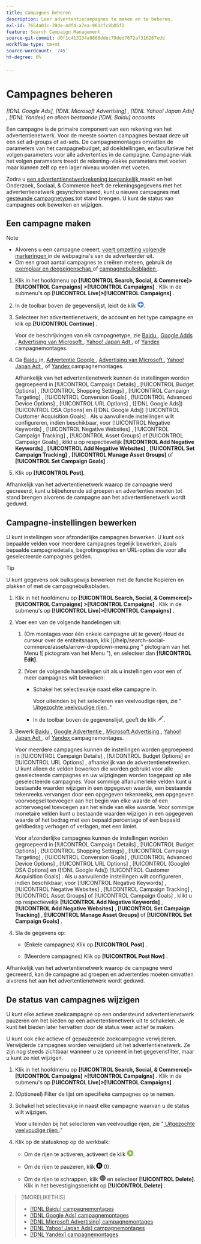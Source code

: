```yaml
---
title: Campagnes beheren
description: Leer advertentiecampagnes te maken en te beheren.
exl-id: 7654a01c-39de-4df4-a7ea-963cfc8b05f2
feature: Search Campaign Management
source-git-commit: d0f1c413134a0868ddec79ded7672af316267edd
workflow-type: tm+mt
source-wordcount: '745'
ht-degree: 0%

---
```


# Campagnes beheren

*[!DNL Google Ads], [!DNL Microsoft Advertising] , [!DNL Yahoo! Japan Ads] , [!DNL Yandex] en alleen bestaande [!DNL Baidu] accounts*

Een campagne is de primaire component van een rekening van het advertentienetwerk. Voor de meeste soorten campagnes bestaat deze uit een set ad-groups of ad-sets. De campagnemontages omvatten de parameters van het campagnebudget, ad doelstellingen, en facultatieve het volgen parameters voor alle advertenties in de campagne. Campagne-vlak het volgen parameters treedt de rekening-vlakke parameters met voeten maar kunnen zelf op een lager niveau worden met voeten.

Zodra u [ een advertentienetwerkrekening toegankelijk ](/help/search-social-commerce/campaign-management/accounts/ad-network-account-manage.md) maakt en het Onderzoek, Sociaal, &amp; Commerce heeft de rekeningsgegevens met het advertentienetwerk gesynchroniseerd, kunt u nieuwe campagnes met [ gesteunde campagnetypes ](/help/search-social-commerce/introduction/supported-inventory.md) tot stand brengen. U kunt de status van campagnes ook bewerken en wijzigen.

## Een campagne maken

>[!NOTE]
>
>* Alvorens u een campagne creeert, [ voert omzetting volgende markeringen ](/help/search-social-commerce/tracking/conversion-tracking-about.md) in de webpagina&#39;s van de adverteerder uit.
>* Om een groot aantal campagnes te creëren meteen, gebruik de [ exemplaar en deegeigenschap ](/help/search-social-commerce/campaign-management/campaigns/copy-paste.md) of [ campagnebulksbladen ](/help/search-social-commerce/campaign-management/bulksheets/bulksheet-about.md).

1. Klik in het hoofdmenu op **[!UICONTROL Search, Social, & Commerce]> [!UICONTROL Campaigns] >[!UICONTROL Campaigns]** . Klik in de submenu&#39;s op **[!UICONTROL Live]>[!UICONTROL Campaigns]** .

1. In de toolbar boven de gegevenslijst, leidt de klik ![ ](/help/search-social-commerce/assets/add.png " tot ").

1. Selecteer het advertentienetwerk, de account en het type campagne en klik op **[!UICONTROL Continue]** .

   Voor de beschrijvingen van elk campagnetype, zie [ Baidu ](/help/search-social-commerce/campaign-management/campaigns/campaign-settings-baidu.md), [ Google Adds ](/help/search-social-commerce/campaign-management/campaigns/campaign-settings-google.md), [ Advertising van Microsoft ](/help/search-social-commerce/campaign-management/campaigns/campaign-settings-microsoft.md), [ Yahoo! Japan Adt ](/help/search-social-commerce/campaign-management/campaigns/campaign-settings-yahoo-japan.md), of [ Yandex ](/help/search-social-commerce/campaign-management/campaigns/campaign-settings-yandex.md) campagnemontages.

1. Ga [ Baidu ](/help/search-social-commerce/campaign-management/campaigns/campaign-settings-baidu.md) in, [ Advertentie Google ](/help/search-social-commerce/campaign-management/campaigns/campaign-settings-google.md), [ Advertising van Microsoft ](/help/search-social-commerce/campaign-management/campaigns/campaign-settings-microsoft.md), [ Yahoo! Japan Adt ](/help/search-social-commerce/campaign-management/campaigns/campaign-settings-yahoo-japan.md), of [ Yandex ](/help/search-social-commerce/campaign-management/campaigns/campaign-settings-yandex.md) campagnemontages.

   Afhankelijk van het advertentienetwerk kunnen de instellingen worden gegroepeerd in [!UICONTROL Campaign Details] , [!UICONTROL Budget Options] , [!UICONTROL Shopping Settings] , [!UICONTROL Campaign Targeting] , [!UICONTROL Conversion Goals] , [!UICONTROL Advanced Device Options] , [!UICONTROL URL Options] , ([!DNL Google Ads]) [!UICONTROL DSA Options] en ([!DNL Google Ads]) [!UICONTROL Customer Acquisition Goals] . Als u aanvullende instellingen wilt configureren, indien beschikbaar, voor [!UICONTROL Negative Keywords] , [!UICONTROL Negative Websites] , [!UICONTROL Campaign Tracking] , [!UICONTROL Asset Groups] of [!UICONTROL Campaign Goals] , klikt u op respectievelijk **[!UICONTROL Add Negative Keywords]** , **[!UICONTROL Add Negative Websites]** , **[!UICONTROL Set Campaign Tracking]** , **[!UICONTROL Manage Asset Groups]** of **[!UICONTROL Set Campaign Goals]** .

1. Klik op **[!UICONTROL Post]**.

Afhankelijk van het advertentienetwerk waarop de campagne werd gecreeerd, kunt u bijbehorende ad groepen en advertenties moeten tot stand brengen alvorens de campagne aan het advertentienetwerk wordt geduwd.

## Campagne-instellingen bewerken

U kunt instellingen voor afzonderlijke campagnes bewerken. U kunt ook bepaalde velden voor meerdere campagnes tegelijk bewerken, zoals bepaalde campagnedetails, begrotingsopties en URL-opties die voor alle geselecteerde campagnes gelden.

>[!TIP]
>
>U kunt gegevens ook bulksgewijs bewerken met de functie Kopiëren en plakken of met de campagnebulksbladen.

1. Klik in het hoofdmenu op **[!UICONTROL Search, Social, & Commerce]> [!UICONTROL Campaigns] >[!UICONTROL Campaigns]** . Klik in de submenu&#39;s op **[!UICONTROL Live]>[!UICONTROL Campaigns]** .

1. Voer een van de volgende handelingen uit:

   1. (Om montages voor één enkele campagne uit te geven) Houd de curseur over de entiteitsnaam, klik &rbrack;(/help/search-social-commerce/assets/arrow-dropdown-menu.png " pictogram van het Menu !&lbrack; pictogram van het Menu "), en selecteer dan **[!UICONTROL Edit]**.

   1. (Voer de volgende handelingen uit als u instellingen voor een of meer campagnes wilt bewerken:

      * Schakel het selectievakje naast elke campagne in.

        Voor uiteinden bij het selecteren van veelvoudige rijen, zie &quot;[ Uitgezochte veelvoudige rijen ](/help/search-social-commerce/common-tasks/navigation-editing-selection/multiple-rows-select.md).&quot;

      * In de toolbar boven de gegevenslijst, geeft de klik ![ ](/help/search-social-commerce/assets/edit.png " uit ").

1. Bewerk [ Baidu ](/help/search-social-commerce/campaign-management/campaigns/campaign-settings-baidu.md), [ Google Advertentie ](/help/search-social-commerce/campaign-management/campaigns/campaign-settings-google.md), [ Microsoft Advertising ](/help/search-social-commerce/campaign-management/campaigns/campaign-settings-microsoft.md), [ Yahoo! Japan Adt ](/help/search-social-commerce/campaign-management/campaigns/campaign-settings-yahoo-japan.md), of [ Yandex ](/help/search-social-commerce/campaign-management/campaigns/campaign-settings-yandex.md) campagnemontages.

   Voor meerdere campagnes kunnen de instellingen worden gegroepeerd in [!UICONTROL Campaign Details] , [!UICONTROL Budget Options] en [!UICONTROL URL Options] , afhankelijk van de advertentienetwerken. U kunt alleen de velden bewerken die worden gebruikt voor alle geselecteerde campagnes en uw wijzigingen worden toegepast op alle geselecteerde campagnes. Voor sommige alfanumerieke velden kunt u bestaande waarden wijzigen in een opgegeven waarde, een bestaande tekenreeks vervangen door een opgegeven tekenreeks, een opgegeven voorvoegsel toevoegen aan het begin van elke waarde of een achtervoegsel toevoegen aan het einde van elke waarde. Voor sommige monetaire velden kunt u bestaande waarden wijzigen in een opgegeven waarde of het bedrag met een bepaald percentage of een bepaald geldbedrag verhogen of verlagen, met een limiet.

   Voor afzonderlijke campagnes kunnen de instellingen worden gegroepeerd in [!UICONTROL Campaign Details] , [!UICONTROL Budget Options] , [!UICONTROL Shopping Settings] , [!UICONTROL Campaign Targeting] , [!UICONTROL Conversion Goals] , [!UICONTROL Advanced Device Options] , [!UICONTROL URL Options] , [!UICONTROL (Google) DSA Options] en ([!DNL Google Ads]) [!UICONTROL Customer Acquisition Goals] . Als u aanvullende instellingen wilt configureren, indien beschikbaar, voor [!UICONTROL Negative Keywords] , [!UICONTROL Negative Websites] , [!UICONTROL Campaign Tracking] , [!UICONTROL Asset Groups] of [!UICONTROL Campaign Goals] , klikt u op respectievelijk **[!UICONTROL Add Negative Keywords]** , **[!UICONTROL Add Negative Websites]** , **[!UICONTROL Set Campaign Tracking]** , **[!UICONTROL Manage Asset Groups]** of **[!UICONTROL Set Campaign Goals]** .

1. Sla de gegevens op:

   * (Enkele campagnes) Klik op **[!UICONTROL Post]** .

   * (Meerdere campagnes) Klik op **[!UICONTROL Post Now]** .

Afhankelijk van het advertentienetwerk waarop de campagne werd gecreeerd, kan de campagne ad groepen en advertenties moeten omvatten alvorens het aan het advertentienetwerk wordt geduwd.

## De status van campagnes wijzigen

U kunt elke actieve zoekcampagne op een ondersteund advertentienetwerk pauzeren om het bieden op een advertentienetwerk uit te schakelen. Je kunt het bieden later hervatten door de status weer actief te maken.

U kunt ook elke actieve of gepauzeerde zoekcampagne verwijderen. Verwijderde campagnes worden verwijderd uit het advertentienetwerk. Ze zijn nog steeds zichtbaar wanneer u ze opneemt in het gegevensfilter, maar u kunt ze niet wijzigen.

1. Klik in het hoofdmenu op **[!UICONTROL Search, Social, & Commerce]> [!UICONTROL Campaigns] >[!UICONTROL Campaigns]** . Klik in de submenu&#39;s op **[!UICONTROL Live]>[!UICONTROL Campaigns]** .

1. (Optioneel) Filter de lijst om specifieke campagnes op te nemen.

1. Schakel het selectievakje in naast elke campagne waarvan u de status wilt wijzigen.

   Voor uiteinden bij het selecteren van veelvoudige rijen, zie &quot;[ Uitgezochte veelvoudige rijen ](/help/search-social-commerce/common-tasks/navigation-editing-selection/multiple-rows-select.md).&quot;

1. Klik op de statusknop op de werkbalk:

   * Om de rijen te activeren, activeert de klik ![&#128279;](/help/search-social-commerce/assets/activate.png " ").

   * Om de rijen te pauzeren, klik ![&#128279;](/help/search-social-commerce/assets/pause.png " Pauzeren ") 0&rbrace;.

   * Om de rijen te schrappen, klik ![ Meer ](/help/search-social-commerce/assets/more.png " ") en selecteer **[!UICONTROL Delete]**. Klik in het bevestigingsbericht op **[!UICONTROL Delete]** .

>[!MORELIKETHIS]
>
>* [[!DNL Baidu]  campagnemontages ](/help/search-social-commerce/campaign-management/campaigns/campaign-settings-baidu.md)
>* [[!DNL Google Ads]  campagnemontages ](/help/search-social-commerce/campaign-management/campaigns/campaign-settings-google.md)
>* [[!DNL Microsoft Advertising]  campagnemontages ](/help/search-social-commerce/campaign-management/campaigns/campaign-settings-microsoft.md)
>* [[!DNL Yahoo! Japan Ads]  campagnemontages ](/help/search-social-commerce/campaign-management/campaigns/campaign-settings-yahoo-japan.md)
>* [[!DNL Yandex]  campagnemontages ](/help/search-social-commerce/campaign-management/campaigns/campaign-settings-yandex.md)
